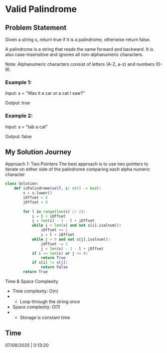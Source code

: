# Valid Palindrome

## Problem Statement
Given a string s, return true if it is a palindrome, otherwise return false.

A palindrome is a string that reads the same forward and backward. It is also case-insensitive and ignores all non-alphanumeric characters.

Note: Alphanumeric characters consist of letters (A-Z, a-z) and numbers (0-9).

### Example 1:

Input: s = "Was it a car or a cat I saw?"

Output: true

### Example 2:

Input: s = "tab a cat"

Output: false

## My Solution Journey

Approach 1: Two Pointers
The best approach is to use two pointers to iterate on either side of the palindrome comparing each alpha numeric character
```python
class Solution:
    def isPalindrome(self, s: str) -> bool:
        s = s.lower()
        iOffset = 0
        jOffset = 0
        
        for l in range(len(s) // 2):
            i = l + iOffset
            j = len(s) - 1 - l + jOffset
            while i < len(s) and not s[i].isalnum():
                iOffset += 1
                i = l + iOffset
            while j > 0 and not s[j].isalnum():
                jOffset -= 1
                j = len(s) - 1 - l + jOffset
            if i >= len(s) or j <= 0:
                return True
            if s[i] != s[j]:
                return False
        return True
```
Time & Space Complexity
- Time complexity: O(n)
- - Loop through the string once
- Space complexity: O(1)
- - Storage is constant time

## Time 
07/08/2025 | 0:13:20
